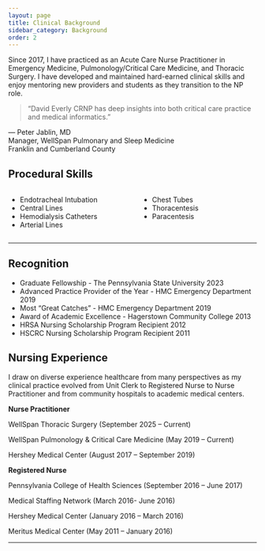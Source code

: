 ```yaml
---
layout: page
title: Clinical Background
sidebar_category: Background
order: 2
---
```


Since 2017, I have practiced as an Acute Care Nurse Practitioner in Emergency Medicine, Pulmonology/Critical Care Medicine, and 
Thoracic Surgery.  I have developed and maintained hard-earned clinical skills and enjoy mentoring new providers and students 
as they transition to the NP role. 

<div class="section">
<blockquote>
  “David Everly CRNP has deep insights into both critical care practice and medical informatics.”
</blockquote>

<p>
  — Peter Jablin, MD  
  <br><span>Manager, WellSpan Pulmonary and Sleep Medicine<br>
  Franklin and Cumberland County</span>
</p>
</div>

## Procedural Skills

<div style="display: flex; gap: 2rem; flex-wrap: wrap;">
  <div style="flex: 1;">
    <ul>
      <li>Endotracheal Intubation</li>
      <li>Central Lines</li>
      <li>Hemodialysis Catheters</li>
      <li>Arterial Lines</li>
    </ul>
  </div>
  <div style="flex: 1;">
    <ul>
      <li>Chest Tubes</li>
      <li>Thoracentesis</li>
      <li>Paracentesis</li>
    </ul>
  </div>
</div>

---  

<div class = "section">  

<h2> Recognition </h2>
 
 <div style="flex: 1;">
    <ul>
  <li>Graduate Fellowship - The Pennsylvania State University 2023</li>
  <li>Advanced Practice Provider of the Year - HMC Emergency Department 2019</li>
  <li>Most “Great Catches” - HMC Emergency Department 2019</li>
  <li>Award of Academic Excellence - Hagerstown Community College 2013</li>
  <li>HRSA Nursing Scholarship Program Recipient 2012</li>
  <li>HSCRC Nursing Scholarship Program Recipient 2011</li>
    </ul>
  </div>
</div>

## Nursing Experience  

I draw on diverse experience healthcare from many perspectives as my clinical practice evolved from Unit Clerk to Registered Nurse to Nurse Practitioner and from community hospitals to academic medical centers.  

**Nurse Practitioner**

WellSpan Thoracic Surgery (September 2025 – Current)  

WellSpan Pulmonology & Critical Care Medicine (May 2019 – Current)

Hershey Medical Center (August 2017 – September 2019)

**Registered Nurse**

Pennsylvania College of Health Sciences (September 2016 – June 2017)

Medical Staffing Network (March 2016- June 2016)

Hershey Medical Center (January 2016 – March 2016)

Meritus Medical Center (May 2011 – January 2016)

---  